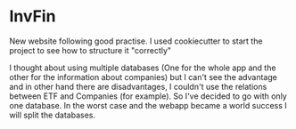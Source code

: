 # InvFin
New website following good practise.
I used cookiecutter to start the project to see how to structure it "correctly"

I thought about using multiple databases (One for the whole app and the other for the information about companies) but I can't see the advantage and in other hand there are disadvantages, I couldn't use the relations between ETF and Companies (for example). So I've decided to go with only one database. In the worst case and the webapp became a world success I will split the databases.
